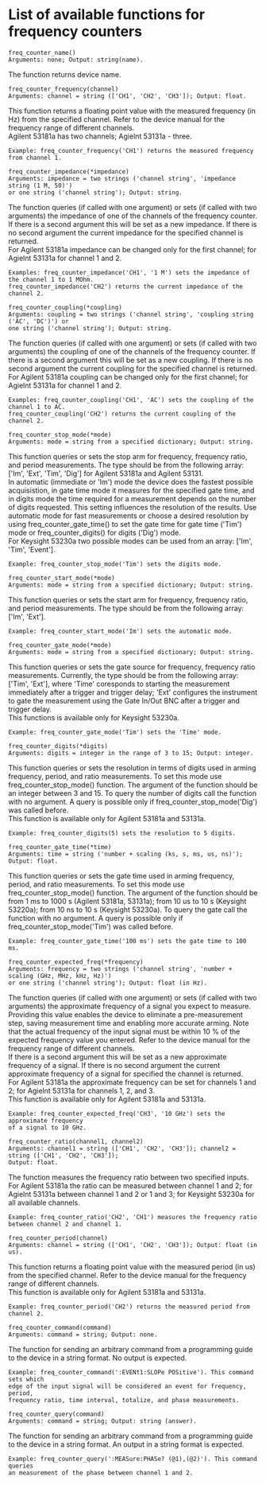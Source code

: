 # List of available functions for frequency counters

```python3
freq_counter_name()
Arguments: none; Output: string(name).
```
The function returns device name.
```python3
freq_counter_frequency(channel)
Arguments: channel = string (['CH1', 'CH2', 'CH3']); Output: float.
```
This function returns a floating point value with the measured frequency (in Hz) from the specified channel. Refer to the device manual for the frequency range of different channels.<br/>
Agilent 53181a has two channels; Agielnt 53131a - three.<br/>
```python3
Example: freq_counter_frequency('CH1') returns the measured frequency from channel 1.
```
```python3
freq_counter_impedance(*impedance)
Arguments: impedance = two strings ('channel string', 'impedance string (1 M, 50)')
or one string ('channel string'); Output: string.
```
The function queries (if called with one argument) or sets (if called with two arguments) the impedance of one of the channels of the frequency counter. If there is a second argument this will be set as a new impedance. If there is no second argument the current impedance for the specified channel is returned.<br/>
For Agilent 53181a impedance can be changed only for the first channel; for Agielnt 53131a for channel 1 and 2.<br/>
```python3
Examples: freq_counter_impedance('CH1', '1 M') sets the impedance of the channel 1 to 1 MOhm.
freq_counter_impedance('CH2') returns the current impedance of the channel 2.
```
```python3
freq_counter_coupling(*coupling)
Arguments: coupling = two strings ('channel string', 'coupling string ('AC', 'DC')') or 
one string ('channel string'); Output: string.
```
The function queries (if called with one argument) or sets (if called with two arguments) the coupling of one of the channels of the frequency counter. If there is a second argument this will be set as a new coupling. If there is no second argument the current coupling for the specified channel is returned.<br/>
For Agilent 53181a coupling can be changed only for the first channel; for Agielnt 53131a for channel 1 and 2.<br/>
```python3
Examples: freq_counter_coupling('CH1', 'AC') sets the coupling of the channel 1 to AC.
freq_counter_coupling('CH2') returns the current coupling of the channel 2.
```
```python3
freq_counter_stop_mode(*mode)
Arguments: mode = string from a specified dictionary; Output: string.
```
This function queries or sets the stop arm for frequency, frequency ratio, and period measurements. The type should be from the following array:<br/>
['Im', 'Ext', 'Tim', 'Dig'] for Agilent 53181a and Agilent 53131.<br/>
In automatic (immediate or 'Im') mode the device does the fastest possible acquisistion, in gate time mode it measures for the specified gate time, and in digits mode the time required for a measurement depends on the number of digits requested. This setting influences the resolution of the results. Use automatic mode for fast measurements or choose a desired resolution by using freq_counter_gate_time() to set the gate time for gate time ('Tim') mode or freq_counter_digits() for digits ('Dig') mode.<br/>
For Keysight 53230a two possible modes can be used from an array: ['Im', 'Tim', 'Event'].<br/>
```python3
Example: freq_counter_stop_mode('Tim') sets the digits mode.
```
```python3
freq_counter_start_mode(*mode)
Arguments: mode = string from a specified dictionary; Output: string.
```
This function queries or sets the start arm for frequency, frequency ratio, and period measurements. The type should be from the following array:<br/>
['Im', 'Ext'].<br/>
```python3
Example: freq_counter_start_mode('Im') sets the automatic mode.
```
```python3
freq_counter_gate_mode(*mode)
Arguments: mode = string from a specified dictionary; Output: string.
```
This function queries or sets the gate source for frequency, frequency ratio measurements. Currently, the type should be from the following array:
['Tim', 'Ext'], where 'Time' coresponds to starting the measurement immediately after a trigger and trigger delay; 'Ext' configures the instrument to gate the measurement using the Gate In/Out BNC after a trigger and trigger delay.<br/>
This functions is available only for Keysight 53230a.
```python3
Example: freq_counter_gate_mode('Tim') sets the 'Time' mode.
```
```python3
freq_counter_digits(*digits)
Arguments: digits = integer in the range of 3 to 15; Output: integer.
```
This function queries or sets the resolution in terms of digits used in arming frequency, period, and ratio measurements. To set this mode use freq_counter_stop_mode() function. The argument of the function should be an integer between 3 and 15. To query the number of digits call the function with no argument. A query is possible only if freq_counter_stop_mode('Dig') was called before.<br/>
This function is available only for Agilent 53181a and 53131a.<br/>
```python3
Example: freq_counter_digits(5) sets the resolution to 5 digits.
```
```python3
freq_counter_gate_time(*time)
Arguments: time = string ('number + scaling (ks, s, ms, us, ns)'); Output: float.
```
This function queries or sets the gate time used in arming frequency, period, and ratio measurements. To set this mode use freq_counter_stop_mode() function. The argument of the function should be from 1 ms to 1000 s (Agilent 53181a, 53131a); from 10 us to 10 s (Keysight 53220a); from 10 ns to 10 s (Keysight 53230a). To query the gate call the function with no argument. A query is possible only if freq_counter_stop_mode('Tim') was called before.<br/>
```python3
Example: freq_counter_gate_time('100 ms') sets the gate time to 100 ms.
```
```python3
freq_counter_expected_freq(*frequency)
Arguments: frequency = two strings ('channel string', 'number + scaling (GHz, MHz, kHz, Hz)')
or one string ('channel string'); Output: float (in Hz).
```
The function queries (if called with one argument) or sets (if called with two arguments) the approximate frequency of a signal you expect to measure. Providing this value enables the device to eliminate a pre-measurement step, saving measurement time and enabling more accurate arming. Note that the actual frequency of the input signal must be within 10 % of the expected frequency value you entered. Refer to the device manual for the frequency range of different channels.<br/>
If there is a second argument this will be set as a new approximate frequency of a signal. If there is no second argument the current approximate frequency of a signal for specified the channel is returned.<br/>
For Agilent 53181a the approximate frequency can be set for channels 1 and 2; for Agielnt 53131a for channels 1, 2, and 3.<br/>
This function is available only for Agilent 53181a and 53131a.<br/>
```python3
Example: freq_counter_expected_freq('CH3', '10 GHz') sets the approximate frequency
of a signal to 10 GHz.
```
```python3
freq_counter_ratio(channel1, channel2)
Arguments: channel1 = string (['CH1', 'CH2', 'CH3']); channel2 = string (['CH1', 'CH2', 'CH3']);
Output: float.
```
The function measures the frequency ratio between two specified inputs.<br/>
For Agilent 53181a the ratio can be measured between channel 1 and 2; for Agielnt 53131a between channel 1 and 2 or 1 and 3; for Keysight 53230a for all available channels.<br/>
```python3
Example: freq_counter_ratio('CH2', 'CH1') measures the frequency ratio between channel 2 and channel 1.
```
```python3
freq_counter_period(channel)
Arguments: channel = string (['CH1', 'CH2', 'CH3']); Output: float (in us).
```
This function returns a floating point value with the measured period (in us) from the specified channel. Refer to the device manual for the frequency range of different channels.<br/>
This function is available only for Agilent 53181a and 53131a.<br/>
```python3
Example: freq_counter_period('CH2') returns the measured period from channel 2.
```
```python3
freq_counter_command(command)
Arguments: command = string; Output: none.
```
The function for sending an arbitrary command from a programming guide to the device in a string format. No output is expected.<br/>
```python3
Example: freq_counter_command(':EVENt1:SLOPe POSitive'). This command sets which
edge of the input signal will be considered an event for frequency, period,
frequency ratio, time interval, totalize, and phase measurements.
```
```python3
freq_counter_query(command)
Arguments: command = string; Output: string (answer).
```
The function for sending an arbitrary command from a programming guide to the device in a string format. An output in a string format is expected.<br/>
```python3
Example: freq_counter_query(':MEASure:PHASe? (@1),(@2)'). This command queries
an measurement of the phase between channel 1 and 2.
```

